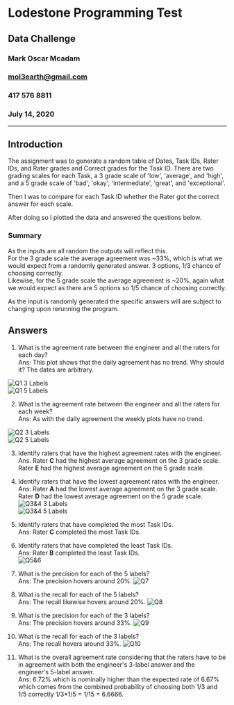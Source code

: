 # Lodestone Programming Test

## Data Challenge

### Mark Oscar Mcadam
### mol3earth@gmail.com
### 417 576 8811
### July 14, 2020

---

## Introduction

The assignment was to generate a random table of Dates, Task IDs, Rater IDs, and Rater grades and Correct grades for the Task ID.
There are two grading scales for each Task, a 3 grade scale of 'low', 'average', and 'high', and a 5 grade scale of 'bad', 'okay', 'intermediate', 'great', and 'exceptional'.

Then I was to compare for each Task ID whether the Rater got the correct answer for each scale. 

After doing so I plotted the data and answered the questions below.

### Summary

As the inputs are all random the outputs will reflect this.  
For the 3 grade scale the average agreement was ~33%, which is what we would expect from a randomly generated answer. 3 options, 1/3 chance of choosing correctly.  
Likewise, for the 5 grade scale the average agreement is ~20%, again what we would expect as there are 5 options so 1/5 chance of choosing correctly.  

As the input is randomly generated the specific answers will are subject to changing upon rerunning the program. 

## Answers 

1. What is the agreement rate between the engineer and all the raters for each day?  
Ans:  This plot shows that the daily agreement has no trend. Why should it? The dates are arbitrary. 

![Q1 3 Labels](q1_3.png)  
![Q1 5 Labels](q1_5.png)  

2. What is the agreement rate between the engineer and all the raters for each week?  
Ans:  As with the daily agreement the weekly plots have no trend. 

![Q2 3 Labels](q2_3.png)  
![Q2 5 Labels](q2_5.png)  

3. Identify raters that have the highest agreement rates with the engineer.  
Ans. Rater **C** had the highest average agreement on the 3 grade scale. Rater **E** had the highest average agreement on the 5 grade scale.
4. Identify raters that have the lowest agreement rates with the engineer.  
Ans: Rater **A** had the lowest average agreement on the 3 grade scale. Rater **D** had the lowest average agreement on the 5 grade scale.
![Q3&4 3 Labels](q3-4_3.png)  
![Q3&4 5 Labels](q3-4_5.png)  

5. Identify raters that have completed the most Task IDs.  
Ans: Rater **C** completed the most Task IDs.  
6. Identify raters that have completed the least Task IDs.  
Ans: Rater **B** completed the least Task IDs.  
![Q5&6](q5-6.png)  

7. What is the precision for each of the 5 labels?  
Ans:  The precision hovers around 20%. 
![Q7](q7.png)  

8. What is the recall for each of the 5 labels?  
Ans:  The recall likewise hovers around 20%.
![Q8](q8.png)  

9. What is the precision for each of the 3 labels?  
Ans:  The precision hovers around 33%. 
![Q9](q9.png)  

10. What is the recall for each of the 3 labels?  
Ans:  The recall hovers around 33%. 
![Q10](q10.png)  

11. What is the overall agreement rate considering that the raters have to be in agreement with both the engineer's 3-label answer and the engineer's 5-label answer.  
Ans:  6.72% which is nominally higher than the expected rate of 6.67% which comes from the combined probability of choosing both 1/3 and 1/5 correctly 1/3*1/5 = 1/15 = 6.6666.
